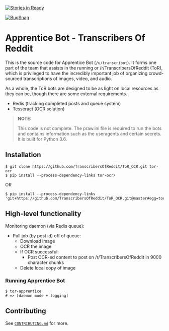 [![Stories in Ready](https://badge.waffle.io/TranscribersOfReddit/ToR_OCR.png?label=ready&title=Ready)](http://waffle.io/TranscribersOfReddit/ToR_OCR)

[![BugSnag](https://img.shields.io/badge/errors--hosted--by-BugSnag-blue.svg)](https://www.bugsnag.com/open-source/)

# Apprentice Bot - Transcribers Of Reddit

This is the source code for Apprentice Bot (`/u/transcribot`). It forms one part
of the team that assists in the running or /r/TranscribersOfReddit (ToR), which
is privileged to have the incredibly important job of organizing crowd-sourced
transcriptions of images, video, and audio.

As a whole, the ToR bots are designed to be as light on local resources as they
can be, though there are some external requirements.

- Redis (tracking completed posts and queue system)
- Tesseract (OCR solution)

> **NOTE:**
>
> This code is not complete. The praw.ini file is required to run the bots and
> contains information such as the useragents and certain secrets. It is built
> for Python 3.6.

## Installation

```
$ git clone https://github.com/TranscribersOfReddit/ToR_OCR.git tor-ocr
$ pip install --process-dependency-links tor-ocr/
```

OR

```
$ pip install --process-dependency-links 'git+https://github.com/TranscribersOfReddit/ToR_OCR.git@master#egg=tor_ocr'
```

## High-level functionality

Monitoring daemon (via Redis queue):

- Pull job (by post id) off of queue:
  - Download image
  - OCR the image
  - If OCR successful:
    - Post OCR-ed content to post on /r/TranscribersOfReddit in 9000 character chunks
  - Delete local copy of image

### Running Apprentice Bot

```
$ tor-apprentice
# => [daemon mode + logging]
```

## Contributing

See [`CONTRIBUTING.md`](/CONTRIBUTING.md) for more.
